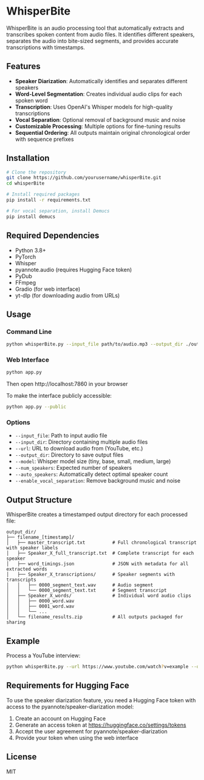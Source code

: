 # WhisperBite

WhisperBite is an audio processing tool that automatically extracts and transcribes spoken content from audio files. It identifies different speakers, separates the audio into bite-sized segments, and provides accurate transcriptions with timestamps.

## Features

- **Speaker Diarization**: Automatically identifies and separates different speakers
- **Word-Level Segmentation**: Creates individual audio clips for each spoken word
- **Transcription**: Uses OpenAI's Whisper models for high-quality transcriptions
- **Vocal Separation**: Optional removal of background music and noise
- **Customizable Processing**: Multiple options for fine-tuning results
- **Sequential Ordering**: All outputs maintain original chronological order with sequence prefixes

## Installation

```bash
# Clone the repository
git clone https://github.com/yourusername/whisperBite.git
cd whisperBite

# Install required packages
pip install -r requirements.txt

# For vocal separation, install Demucs
pip install demucs
```

## Required Dependencies

- Python 3.8+
- PyTorch
- Whisper
- pyannote.audio (requires Hugging Face token)
- PyDub
- FFmpeg
- Gradio (for web interface)
- yt-dlp (for downloading audio from URLs)

## Usage

### Command Line

```bash
python whisperBite.py --input_file path/to/audio.mp3 --output_dir ./output --model base --num_speakers 2 --auto_speakers --enable_vocal_separation
```

### Web Interface

```bash
python app.py
```

Then open http://localhost:7860 in your browser

To make the interface publicly accessible:

```bash
python app.py --public
```

### Options

- `--input_file`: Path to input audio file
- `--input_dir`: Directory containing multiple audio files
- `--url`: URL to download audio from (YouTube, etc.)
- `--output_dir`: Directory to save output files
- `--model`: Whisper model size (tiny, base, small, medium, large)
- `--num_speakers`: Expected number of speakers
- `--auto_speakers`: Automatically detect optimal speaker count
- `--enable_vocal_separation`: Remove background music and noise

## Output Structure

WhisperBite creates a timestamped output directory for each processed file:

```
output_dir/
├── filename_[timestamp]/
│   ├── master_transcript.txt          # Full chronological transcript with speaker labels
│   ├── Speaker_X_full_transcript.txt  # Complete transcript for each speaker
│   ├── word_timings.json              # JSON with metadata for all extracted words
│   ├── Speaker_X_transcriptions/      # Speaker segments with transcripts
│   │   ├── 0000_segment_text.wav      # Audio segment
│   │   └── 0000_segment_text.txt      # Segment transcript
│   ├── Speaker_X_words/               # Individual word audio clips
│   │   ├── 0000_word.wav
│   │   ├── 0001_word.wav
│   │   └── ...
│   └── filename_results.zip           # All outputs packaged for sharing
```

## Example

Process a YouTube interview:

```bash
python whisperBite.py --url https://www.youtube.com/watch?v=example --output_dir ./output --model small --auto_speakers --enable_vocal_separation
```

## Requirements for Hugging Face

To use the speaker diarization feature, you need a Hugging Face token with access to the pyannote/speaker-diarization model:

1. Create an account on Hugging Face
2. Generate an access token at https://huggingface.co/settings/tokens
3. Accept the user agreement for pyannote/speaker-diarization
4. Provide your token when using the web interface

## License

MIT

